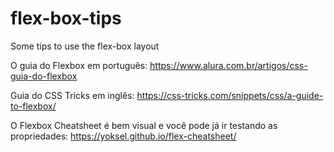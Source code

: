 # flex-box-tips
Some tips to use the flex-box layout

O guia do Flexbox em português: https://www.alura.com.br/artigos/css-guia-do-flexbox

Guia do CSS Tricks em inglês: https://css-tricks.com/snippets/css/a-guide-to-flexbox/

O Flexbox Cheatsheet é bem visual e você pode já ir testando as propriedades: https://yoksel.github.io/flex-cheatsheet/
